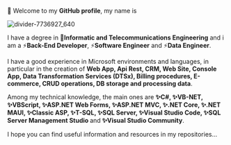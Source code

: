 👋 Welcome to my <b>GitHub profile</b>, my name is 

![divider-7736927_640](https://github.com/Fabix1983/Fabix1983/assets/149963958/e5f87217-5d35-46cf-abf5-ddb566ce5213)

I have a degree in 📜<b>Informatic and Telecommunications Engineering</b> and i am a ⚡<b>Back-End Developer</b>, ⚡<b>Software Engineer</b> and ⚡<b>Data Engineer</b>.

I have a good experience in Microsoft environments and languages, in particular in the creation of <b>Web App, Api Rest, CRM, Web Site, Console App, Data Transformation Services (DTSx), Billing procedures, E-commerce, CRUD operations, DB storage and processing data</b>.

Among my technical knowledge, the main ones are <b>✨C#, ✨VB-NET, ✨VBScript, ✨ASP.NET Web Forms, ✨ASP.NET MVC, ✨.NET Core, ✨.NET MAUI, ✨Classic ASP, ✨T-SQL, ✨SQL Server, ✨Visual Studio Code, ✨SQL Server Management Studio </b>and<b> ✨Visual Studio Community</b>.

I hope you can find useful information and resources in my repositories...


